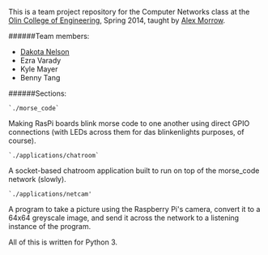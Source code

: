 This is a team project repository for the Computer Networks class at the [Olin College of Engineering](http://www.olin.edu/), Spring 2014, taught by [Alex Morrow](http://www.olin.edu/faculty/profile/alexander-morrow/).


######Team members:
* [Dakota Nelson](http://www.dakotanelson.com/)
* Ezra Varady
* Kyle Mayer
* Benny Tang
 
######Sections:

    `./morse_code`
Making RasPi boards blink morse code to one another using direct GPIO connections (with LEDs across them for das blinkenlights purposes, of course).

    `./applications/chatroom`
A socket-based chatroom application built to run on top of the morse_code network (slowly).

    `./applications/netcam'
A program to take a picture using the Raspberry Pi's camera, convert it to a 64x64 greyscale image, and send it across the network to a listening instance of the program.


All of this is written for Python 3.
